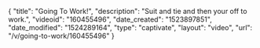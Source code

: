 {
    "title": "Going To Work!",
    "description": "Suit and tie and then your off to work.",
    "videoid": "160455496",
    "date_created": "1523897851",
    "date_modified": "1524289164",
    "type": "captivate",
    "layout": "video",
    "url": "\/v\/going-to-work\/160455496"
}